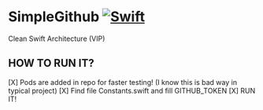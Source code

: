 # SimpleGithub [![Swift](https://konpa.github.io/devicon/devicon.git/icons/swift/swift-original.svg)](https://github.com/finalsrebrny/SimpleGithub)
Clean Swift Architecture (VIP)

## HOW TO RUN IT? 

[X] Pods are added in repo for faster testing! (I know this is bad way in typical project)
[X] Find file Constants.swift and fill GITHUB_TOKEN
[X] RUN IT!
